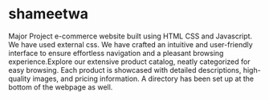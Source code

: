 # shameetwa
Major Project e-commerce website built using HTML CSS and Javascript. We have used external css. We have crafted an intuitive and user-friendly interface to ensure effortless navigation and a pleasant browsing experience.Explore our extensive product catalog, neatly categorized for easy browsing. Each product is showcased with detailed descriptions, high-quality images, and pricing information. A directory has been set up at the bottom of the webpage as well.

